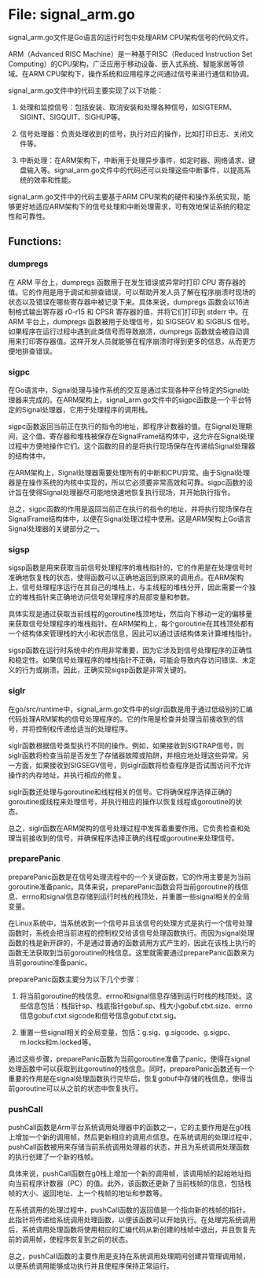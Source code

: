 # File: signal_arm.go

signal_arm.go文件是Go语言的运行时包中处理ARM CPU架构信号的代码文件。

ARM（Advanced RISC Machine）是一种基于RISC（Reduced Instruction Set Computing）的CPU架构，广泛应用于移动设备、嵌入式系统、智能家居等领域。在ARM CPU架构下，操作系统和应用程序之间通过信号来进行通信和协调。

signal_arm.go文件中的代码主要实现了以下功能：

1. 处理和监控信号：包括安装、取消安装和处理各种信号，如SIGTERM、SIGINT、SIGQUIT、SIGHUP等。

2. 信号处理器：负责处理收到的信号，执行对应的操作，比如打印日志、关闭文件等。

3. 中断处理：在ARM架构下，中断用于处理异步事件，如定时器、网络请求、键盘输入等。signal_arm.go文件中的代码还可以处理这些中断事件，以提高系统的效率和性能。

signal_arm.go文件中的代码主要基于ARM CPU架构的硬件和操作系统实现，能够更好地适应ARM架构下的信号处理和中断处理需求，可有效地保证系统的稳定性和可靠性。

## Functions:

### dumpregs

在 ARM 平台上，dumpregs 函数用于在发生错误或异常时打印 CPU 寄存器的值。它的作用是用于调试和排查错误，可以帮助开发人员了解在程序崩溃时现场的状态以及错误在哪些寄存器中被记录下来。具体来说，dumpregs 函数会以16进制格式输出寄存器 r0-r15 和 CPSR 寄存器的值，并将它们打印到 stderr 中。在 ARM 平台上，dumpregs 函数被用于处理信号，如 SIGSEGV 和 SIGBUS 信号。如果程序在运行过程中遇到此类信号而导致崩溃，dumpregs 函数就会被自动调用来打印寄存器值。这样开发人员就能够在程序崩溃时得到更多的信息，从而更方便地排查错误。



### sigpc

在Go语言中，Signal处理与操作系统的交互是通过实现各种平台特定的Signal处理器来完成的。在ARM架构上，signal_arm.go文件中的sigpc函数是一个平台特定的Signal处理器，它用于处理程序的调用栈。

sigpc函数返回当前正在执行的指令的地址，即程序计数器的值。在Signal处理期间，这个值、寄存器和堆栈被保存在SignalFrame结构体中，这允许在Signal处理过程中方便地操作它们。这个函数的目的是将执行现场保存在传递给Signal处理器的结构体中。

在ARM架构上，Signal处理器需要处理所有的中断和CPU异常。由于Signal处理器是在操作系统的内核中实现的，所以它必须要非常高效和可靠。sigpc函数的设计旨在使得Signal处理器尽可能地快速地恢复执行现场，并开始执行指令。

总之，sigpc函数的作用是返回当前正在执行的指令的地址，并将执行现场保存在SignalFrame结构体中，以便在Signal处理过程中使用。这是ARM架构上Go语言Signal处理器的关键部分之一。



### sigsp

sigsp函数是用来获取当前信号处理程序的堆栈指针的，它的作用是在处理信号时准确地恢复栈的状态，使得函数可以正确地返回到原来的调用点。在ARM架构上，信号处理程序运行在其自己的堆栈上，与主线程的堆栈分开，因此需要一个独立的堆栈指针来正确地访问信号处理程序的局部变量和参数。

具体实现是通过获取当前线程的goroutine栈顶地址，然后向下移动一定的偏移量来获取信号处理程序的堆栈指针。在ARM架构上，每个goroutine在其栈顶处都有一个结构体来管理栈的大小和状态信息，因此可以通过该结构体来计算堆栈指针。

sigsp函数在运行时系统中的作用非常重要，因为它涉及到信号处理程序的正确性和稳定性。如果信号处理程序的堆栈指针不正确，可能会导致内存访问错误、未定义的行为或崩溃。因此，正确实现sigsp函数是非常关键的。



### siglr

在go/src/runtime中，signal_arm.go文件中的siglr函数是用于通过低级别的汇编代码处理ARM架构的信号处理程序的。它的作用是检查并处理当前接收到的信号，并将控制权传递给适当的处理程序。

siglr函数根据信号类型执行不同的操作。例如，如果接收到SIGTRAP信号，则siglr函数将检查当前是否发生了存储器故障或陷阱，并相应地处理这些异常。另一方面，如果接收到SIGSEGV信号，则siglr函数将检查程序是否试图访问不允许操作的内存地址，并执行相应的修复。

siglr函数还处理与goroutine和线程相关的信号。它将确保程序选择正确的goroutine或线程来处理信号，并执行相应的操作以恢复线程或goroutine的状态。

总之，siglr函数在ARM架构的信号处理过程中发挥着重要作用。它负责检查和处理当前接收到的信号，并确保程序选择正确的线程或goroutine来处理信号。



### preparePanic

preparePanic函数是在信号处理流程中的一个关键函数，它的作用主要是为当前goroutine准备panic。具体来说，preparePanic函数会将当前goroutine的栈信息、errno和signal信息存储到运行时栈的栈顶处，并重置一些signal相关的全局变量。

在Linux系统中，当系统收到一个信号并且该信号的处理方式是执行一个信号处理函数时，系统会把当前进程的控制权交给该信号处理函数执行。而因为signal处理函数的栈是新开辟的，不是通过普通的函数调用方式产生的，因此在该栈上执行的函数无法获取到当前goroutine的栈信息。这里就需要通过preparePanic函数来为当前goroutine准备panic。

preparePanic函数主要分为以下几个步骤：

1. 将当前goroutine的栈信息、errno和signal信息存储到运行时栈的栈顶处。这些信息包括：栈指针sp、栈底指针gobuf.sp、栈大小gobuf.ctxt.size、errno信息gobuf.ctxt.sigcode和信号信息gobuf.ctxt.sig。

2. 重置一些signal相关的全局变量，包括：g.sig、g.sigcode、g.sigpc、m.locks和m.locked等。

通过这些步骤，preparePanic函数为当前goroutine准备了panic，使得在signal处理函数中可以获取到此goroutine的栈信息。同时，preparePanic函数还有一个重要的作用是在signal处理函数执行完毕后，恢复gobuf中存储的栈信息，使得当前goroutine可以从之前的状态中恢复执行。



### pushCall

pushCall函数是Arm平台系统调用处理器中的函数之一，它的主要作用是在g0栈上增加一个新的调用帧，然后更新相应的调用点信息。在系统调用的处理过程中，pushCall函数被用来存储当前系统调用处理器的状态，并且为系统调用处理函数的执行创建了一个新的栈帧。

具体来说，pushCall函数在g0栈上增加一个新的调用帧，该调用帧的起始地址指向当前程序计数器（PC）的值。此外，该函数还更新了当前栈帧的信息，包括栈帧的大小、返回地址、上一个栈帧的地址和参数等。

在系统调用的处理过程中，pushCall函数的返回值是一个指向新的栈帧的指针。此指针将传递给系统调用处理函数，以便该函数可以开始执行。在处理完系统调用后，系统调用处理函数将使用相应的汇编代码从新创建的栈帧中退出，并且恢复先前的调用帧，使程序恢复到之前的状态。

总之，pushCall函数的主要作用是支持在系统调用处理期间创建并管理调用帧，以便系统调用能够成功执行并且使程序保持正常运行。




